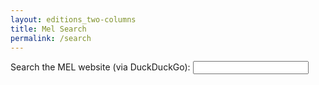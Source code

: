 ```yaml
---
layout: editions_two-columns
title: Mel Search
permalink: /search
---
```


<body>
        <form action="https://duckduckgo.com" target="_blank" rel="noopener">
        <label for="search">Search the MEL website (via DuckDuckGo):</label>
        <input name="q" id="search" />
        <input type="hidden" name="sites" value="https://melville.electroniclibrary.org/" />
        <input type="hidden" name="ko" value="-2" />
        <input type="hidden" name="k1" value="-1" />
        <input type="hidden" name="kz" value="-1" />
        <input type="hidden" name="km" value="m" />
        <input type="hidden" name="k7" value="#fafef5" />
      </form>
</body>